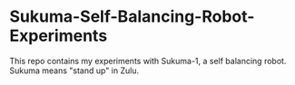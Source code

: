 # Sukuma-Self-Balancing-Robot-Experiments
This repo contains my experiments with Sukuma-1, a self balancing robot. Sukuma means "stand up" in Zulu.
